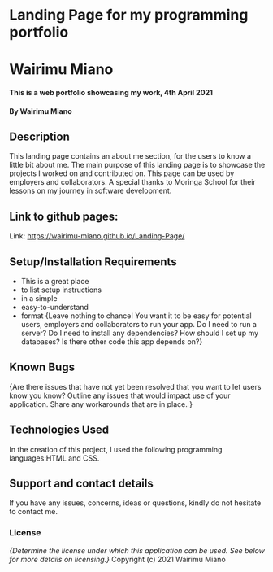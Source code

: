 # Landing Page for my programming portfolio
# Wairimu Miano
#### This is a web portfolio showcasing my work, 4th April 2021
#### By Wairimu Miano
## Description
This landing page contains an about me section, for the users to know a little bit about me. The main purpose of this landing page is to showcase the projects I worked on and contributed on. This page can be used by employers and collaborators. A special thanks to Moringa School for their lessons on my journey in software development.
## Link to github pages:
Link: https://wairimu-miano.github.io/Landing-Page/
## Setup/Installation Requirements
* This is a great place
* to list setup instructions
* in a simple
* easy-to-understand
* format
{Leave nothing to chance! You want it to be easy for potential users, employers and collaborators to run your app. Do I need to run a server? Do I need to install any dependencies? How should I set up my databases? Is there other code this app depends on?}
## Known Bugs
{Are there issues that have not yet been resolved that you want to let users know you know? Outline any issues that would impact use of your application. Share any workarounds that are in place. }
## Technologies Used
In the creation of this project, I used the following programming languages:HTML and CSS.
## Support and contact details
If you have any issues, concerns, ideas or questions, kindly do not hesitate to contact me.
### License
*{Determine the license under which this application can be used.  See below for more details on licensing.}*
Copyright (c) 2021 Wairimu Miano
